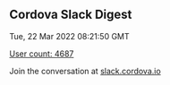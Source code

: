 ## Cordova Slack Digest
Tue, 22 Mar 2022 08:21:50 GMT

[User count: 4687](https://cordova.slack.com/)


Join the conversation at [slack.cordova.io](http://slack.cordova.io/)
